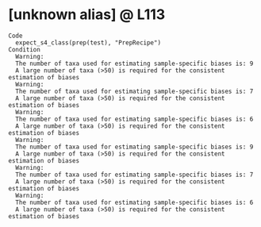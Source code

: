 # [unknown alias] @ L113

    Code
      expect_s4_class(prep(test), "PrepRecipe")
    Condition
      Warning:
      The number of taxa used for estimating sample-specific biases is: 9
      A large number of taxa (>50) is required for the consistent estimation of biases
      Warning:
      The number of taxa used for estimating sample-specific biases is: 7
      A large number of taxa (>50) is required for the consistent estimation of biases
      Warning:
      The number of taxa used for estimating sample-specific biases is: 6
      A large number of taxa (>50) is required for the consistent estimation of biases
      Warning:
      The number of taxa used for estimating sample-specific biases is: 9
      A large number of taxa (>50) is required for the consistent estimation of biases
      Warning:
      The number of taxa used for estimating sample-specific biases is: 7
      A large number of taxa (>50) is required for the consistent estimation of biases
      Warning:
      The number of taxa used for estimating sample-specific biases is: 6
      A large number of taxa (>50) is required for the consistent estimation of biases

